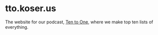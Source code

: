 # tto.koser.us
The website for our podcast, [Ten to One](http://tto.koser.us), where we make top ten lists of everything.
